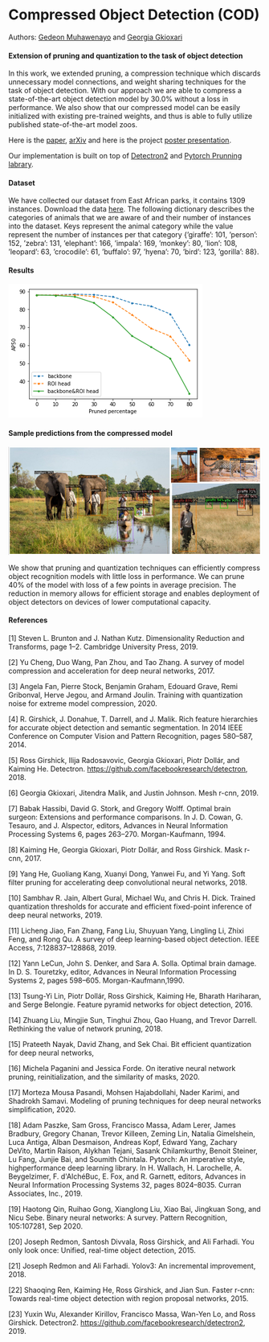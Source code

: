 # Compressed Object Detection (COD)

Authors: [Gedeon Muhawenayo](https://gedeonmuhawenayo.github.io/) and [Georgia Gkioxari](https://gkioxari.github.io/)

#### Extension of pruning and quantization to the task of object detection

In this work, we extended pruning, a compression technique which discards unnecessary model connections, and weight sharing techniques for the task of object detection. With our approach we are able to compress a state-of-the-art object detection model by 30.0% without a loss in performance. We also show that our compressed model can be easily initialized with existing pre-trained weights, and thus is able to fully utilize published state-of-the-art model zoos.

Here is the [paper](https://gedeonmuhawenayo.github.io/files/projects/compression/AMMI_FINAL_PAPER.pdf), [arXiv](https://arxiv.org/abs/2102.02896) and here is the project [poster presentation](https://github.com/Gedeon-m-gedus/compressed_object_detection/blob/main/docs/compressed_object_detection_BAI_poster.png).

Our implementation is built on top of [Detectron2](https://detectron2.readthedocs.io/) and [Pytorch Prunning labrary](https://pytorch.org/tutorials/intermediate/pruning_tutorial.html).

#### Dataset
We have collected our dataset from East African parks, it contains 1309 instances. Download the data [here](https://drive.google.com/file/d/141iHvqb_rD_WwtIhespCSA9maHzQCbb2/view?usp=sharing). The following dictionary describes the categories of animals that we are aware of and their number of instances into the dataset. Keys represent the animal category while the value represent the number of instances per that category {’giraffe’: 101, ’person’: 152, ’zebra’: 131, ’elephant’: 166, ’impala’: 169, ’monkey’: 80, ’lion’: 108, ’leopard’: 63, ’crocodile’: 61, ’buffalo’: 97, ’hyena’: 70, ’bird’: 123, ’gorilla’: 88}.

#### Results
![alt text](images/AP50.png)

#### Sample predictions from the compressed model
![alt text](images/sample_pred.png)

We show that pruning and quantization techniques can efficiently compress object recognition models with little loss in performance. We can prune 40% of the model with loss of a few points in average precision. The reduction in memory allows for efficient storage and enables deployment of object detectors on devices of lower computational capacity.

#### References
[1] Steven L. Brunton and J. Nathan Kutz. Dimensionality Reduction and Transforms, page 1–2.
Cambridge University Press, 2019.

[2] Yu Cheng, Duo Wang, Pan Zhou, and Tao Zhang. A survey of model compression and
acceleration for deep neural networks, 2017.

[3] Angela Fan, Pierre Stock, Benjamin Graham, Edouard Grave, Remi Gribonval, Herve Jegou,
and Armand Joulin. Training with quantization noise for extreme model compression, 2020.

[4] R. Girshick, J. Donahue, T. Darrell, and J. Malik. Rich feature hierarchies for accurate object
detection and semantic segmentation. In 2014 IEEE Conference on Computer Vision and
Pattern Recognition, pages 580–587, 2014.

[5] Ross Girshick, Ilija Radosavovic, Georgia Gkioxari, Piotr Dollár, and Kaiming He. Detectron.
https://github.com/facebookresearch/detectron, 2018.

[6] Georgia Gkioxari, Jitendra Malik, and Justin Johnson. Mesh r-cnn, 2019.

[7] Babak Hassibi, David G. Stork, and Gregory Wolff. Optimal brain surgeon: Extensions and
performance comparisons. In J. D. Cowan, G. Tesauro, and J. Alspector, editors, Advances in
Neural Information Processing Systems 6, pages 263–270. Morgan-Kaufmann, 1994.

[8] Kaiming He, Georgia Gkioxari, Piotr Dollár, and Ross Girshick. Mask r-cnn, 2017.

[9] Yang He, Guoliang Kang, Xuanyi Dong, Yanwei Fu, and Yi Yang. Soft filter pruning for
accelerating deep convolutional neural networks, 2018.

[10] Sambhav R. Jain, Albert Gural, Michael Wu, and Chris H. Dick. Trained quantization thresholds
for accurate and efficient fixed-point inference of deep neural networks, 2019.

[11] Licheng Jiao, Fan Zhang, Fang Liu, Shuyuan Yang, Lingling Li, Zhixi Feng, and Rong Qu. A
survey of deep learning-based object detection. IEEE Access, 7:128837–128868, 2019.

[12] Yann LeCun, John S. Denker, and Sara A. Solla. Optimal brain damage. In D. S. Touretzky, editor, Advances in Neural Information Processing Systems 2, pages 598–605. Morgan-Kaufmann,1990.

[13] Tsung-Yi Lin, Piotr Dollár, Ross Girshick, Kaiming He, Bharath Hariharan, and Serge Belongie.
Feature pyramid networks for object detection, 2016.

[14] Zhuang Liu, Mingjie Sun, Tinghui Zhou, Gao Huang, and Trevor Darrell. Rethinking the value
of network pruning, 2018.

[15] Prateeth Nayak, David Zhang, and Sek Chai. Bit efficient quantization for deep neural networks,


[16] Michela Paganini and Jessica Forde. On iterative neural network pruning, reinitialization, and
the similarity of masks, 2020.

[17] Morteza Mousa Pasandi, Mohsen Hajabdollahi, Nader Karimi, and Shadrokh Samavi. Modeling
of pruning techniques for deep neural networks simplification, 2020.

[18] Adam Paszke, Sam Gross, Francisco Massa, Adam Lerer, James Bradbury, Gregory Chanan,
Trevor Killeen, Zeming Lin, Natalia Gimelshein, Luca Antiga, Alban Desmaison, Andreas
Kopf, Edward Yang, Zachary DeVito, Martin Raison, Alykhan Tejani, Sasank Chilamkurthy,
Benoit Steiner, Lu Fang, Junjie Bai, and Soumith Chintala. Pytorch: An imperative style, highperformance deep learning library. In H. Wallach, H. Larochelle, A. Beygelzimer, F. d'AlchéBuc, E. Fox, and R. Garnett, editors, Advances in Neural Information Processing Systems 32,
pages 8024–8035. Curran Associates, Inc., 2019.

[19] Haotong Qin, Ruihao Gong, Xianglong Liu, Xiao Bai, Jingkuan Song, and Nicu Sebe. Binary
neural networks: A survey. Pattern Recognition, 105:107281, Sep 2020.

[20] Joseph Redmon, Santosh Divvala, Ross Girshick, and Ali Farhadi. You only look once: Unified,
real-time object detection, 2015.

[21] Joseph Redmon and Ali Farhadi. Yolov3: An incremental improvement, 2018.

[22] Shaoqing Ren, Kaiming He, Ross Girshick, and Jian Sun. Faster r-cnn: Towards real-time
object detection with region proposal networks, 2015.

[23] Yuxin Wu, Alexander Kirillov, Francisco Massa, Wan-Yen Lo, and Ross Girshick. Detectron2.
https://github.com/facebookresearch/detectron2, 2019.


